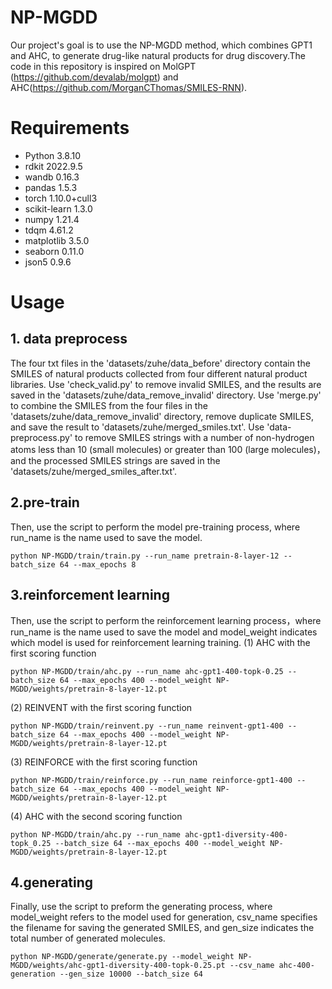 NP-MGDD
=======
  Our project's goal is to use the NP-MGDD method, which combines GPT1 and AHC, to generate drug-like natural products for drug discovery.The code in this repository is inspired on MolGPT (https://github.com/devalab/molgpt) and AHC(https://github.com/MorganCThomas/SMILES-RNN).
# Requirements
* Python 3.8.10
* rdkit 2022.9.5
* wandb 0.16.3
* pandas 1.5.3
* torch 1.10.0+cull3
* scikit-learn 1.3.0
* numpy 1.21.4
* tdqm 4.61.2
* matplotlib 3.5.0
* seaborn 0.11.0
* json5 0.9.6
# Usage
## 1. data preprocess
The four txt files in the 'datasets/zuhe/data_before' directory contain the SMILES of natural products collected from four different natural product libraries. Use 'check_valid.py' to remove invalid SMILES, and the results are saved in the 'datasets/zuhe/data_remove_invalid' directory. Use 'merge.py' to combine the SMILES from the four files in the 'datasets/zuhe/data_remove_invalid' directory, remove duplicate SMILES, and save the result to 'datasets/zuhe/merged_smiles.txt'. Use 'data-preprocess.py' to remove SMILES strings with a number of non-hydrogen atoms less than 10 (small molecules) or greater than 100 (large molecules)，and the processed SMILES strings are saved in the 'datasets/zuhe/merged_smiles_after.txt'.
## 2.pre-train
  Then, use the script to perform the model pre-training process, where run_name is the name used to save the model.
~~~
python NP-MGDD/train/train.py --run_name pretrain-8-layer-12 --batch_size 64 --max_epochs 8
~~~
## 3.reinforcement learning
  Then, use the script to perform the reinforcement learning process，where run_name is the name used to save the model and model_weight indicates which model is used for reinforcement learning training.
(1) AHC with the first scoring function 
~~~
python NP-MGDD/train/ahc.py --run_name ahc-gpt1-400-topk-0.25 --batch_size 64 --max_epochs 400 --model_weight NP-MGDD/weights/pretrain-8-layer-12.pt
~~~
(2) REINVENT with the first scoring function
~~~
python NP-MGDD/train/reinvent.py --run_name reinvent-gpt1-400 --batch_size 64 --max_epochs 400 --model_weight NP-MGDD/weights/pretrain-8-layer-12.pt
~~~
(3) REINFORCE with the first scoring function
~~~
python NP-MGDD/train/reinforce.py --run_name reinforce-gpt1-400 --batch_size 64 --max_epochs 400 --model_weight NP-MGDD/weights/pretrain-8-layer-12.pt
~~~
(4) AHC with the second scoring function
~~~
python NP-MGDD/train/ahc.py --run_name ahc-gpt1-diversity-400-topk_0.25 --batch_size 64 --max_epochs 400 --model_weight NP-MGDD/weights/pretrain-8-layer-12.pt
~~~
## 4.generating
  Finally, use the script to preform the generating process, where model_weight refers to the model used for generation, csv_name specifies the filename for saving the generated SMILES, and gen_size indicates the total number of generated molecules.
~~~
python NP-MGDD/generate/generate.py --model_weight NP-MGDD/weights/ahc-gpt1-diversity-400-topk-0.25.pt --csv_name ahc-400-generation --gen_size 10000 --batch_size 64
~~~
